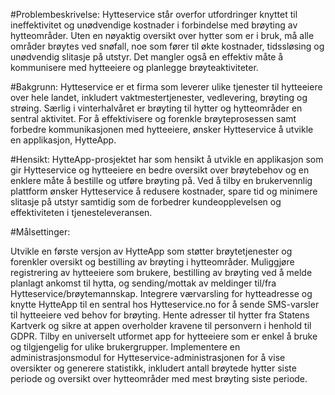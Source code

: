 #Problembeskrivelse:
Hytteservice står overfor utfordringer knyttet til ineffektivitet og unødvendige kostnader i forbindelse med brøyting av hytteområder. Uten en nøyaktig oversikt over hytter som er i bruk, må alle områder brøytes ved snøfall, noe som fører til økte kostnader, tidssløsing og unødvendig slitasje på utstyr. Det mangler også en effektiv måte å kommunisere med hytteeiere og planlegge brøyteaktiviteter.

#Bakgrunn:
Hytteservice er et firma som leverer ulike tjenester til hytteeiere over hele landet, inkludert vaktmestertjenester, vedlevering, brøyting og strøing. Særlig i vinterhalvåret er brøyting til hytter og hytteområder en sentral aktivitet. For å effektivisere og forenkle brøyteprosessen samt forbedre kommunikasjonen med hytteeiere, ønsker Hytteservice å utvikle en applikasjon, HytteApp.

#Hensikt:
HytteApp-prosjektet har som hensikt å utvikle en applikasjon som gir Hytteservice og hytteeiere en bedre oversikt over brøytebehov og en enklere måte å bestille og utføre brøyting på. Ved å tilby en brukervennlig plattform ønsker Hytteservice å redusere kostnader, spare tid og minimere slitasje på utstyr samtidig som de forbedrer kundeopplevelsen og effektiviteten i tjenesteleveransen.

#Målsettinger:

Utvikle en første versjon av HytteApp som støtter brøytetjenester og forenkler oversikt og bestilling av brøyting i hytteområder.
Muliggjøre registrering av hytteeiere som brukere, bestilling av brøyting ved å melde planlagt ankomst til hytta, og sending/mottak av meldinger til/fra Hytteservice/brøytemannskap.
Integrere værvarsling for hytteadresse og knytte HytteApp til en sentral hos Hytteservice.no for å sende SMS-varsler til hytteeiere ved behov for brøyting.
Hente adresser til hytter fra Statens Kartverk og sikre at appen overholder kravene til personvern i henhold til GDPR.
Tilby en universelt utformet app for hytteeiere som er enkel å bruke og tilgjengelig for ulike brukergrupper.
Implementere en administrasjonsmodul for Hytteservice-administrasjonen for å vise oversikter og generere statistikk, inkludert antall brøytede hytter siste periode og oversikt over hytteområder med mest brøyting siste periode.
